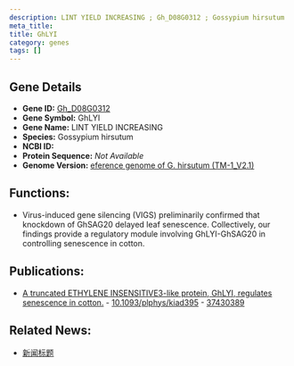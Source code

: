 ```yaml
---
description: LINT YIELD INCREASING ; Gh_D08G0312 ; Gossypium hirsutum
meta_title:
title: GhLYI
category: genes
tags: []
---
```


## Gene Details
- **Gene ID:**	[Gh_D08G0312](https://www.maizegdb.org/gene_center/gene/Gh_D08G0312)
- **Gene Symbol:** GhLYI
- **Gene Name:** LINT YIELD INCREASING
- **Species:** Gossypium hirsutum
- **NCBI ID:** [  ]()
- **Protein Sequence:** *Not Available*
- **Genome Version:** [eference genome of G. hirsutum (TM-1_V2.1)]()

## Functions:
   - Virus-induced gene silencing (VIGS) preliminarily confirmed that knockdown of GhSAG20 delayed leaf senescence. Collectively, our findings provide a regulatory module involving GhLYI-GhSAG20 in controlling senescence in cotton.

## Publications:
   - [A truncated ETHYLENE INSENSITIVE3-like protein, GhLYI, regulates senescence in cotton.]( https://academic.oup.com/plphys/article/193/2/1177/7222396?login=true ) - [10.1093/plphys/kiad395]( https://academic.oup.com/plphys/article/193/2/1177/7222396?login=true ) - [37430389](https://pubmed.ncbi.nlm.nih.gov/37430389/)

## Related News:
   - [新闻标题](https://mp.weixin.qq.com/s/og1E9c-EMrXljAjMXQHuuA)
